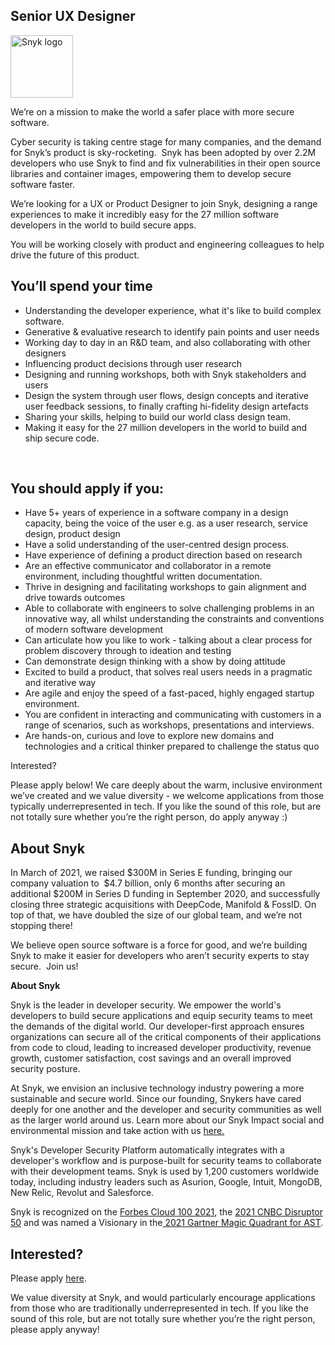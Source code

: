 Senior UX Designer
---

<img src="https://res.cloudinary.com/snyk/image/upload/v1537345894/press-kit/brand/logo-black.png" width="100" alt="Snyk logo" />

<p><span style="font-weight: 400;">We’re on a mission to make the world a safer place with more secure software.</span></p>
<p><span style="font-weight: 400;">Cyber security is taking centre stage for many companies, and the demand for Snyk’s product is sky-rocketing.&nbsp; Snyk has been adopted by over 2.2M developers who use Snyk to find and fix vulnerabilities in their open source libraries and container images, empowering them to develop secure software faster.</span></p>
<p><span style="font-weight: 400;">We’re looking for a UX or Product Designer to join Snyk, designing a range experiences to make it incredibly easy for the 27 million software developers in the world to build secure apps.</span></p>
<p><span style="font-weight: 400;">You will be working closely with product and engineering colleagues to help drive the future of this product.&nbsp;</span></p>
<h2><strong>You’ll spend your time</strong></h2>
<ul>
<li style="font-weight: 400;"><span style="font-weight: 400;">Understanding the developer experience, what it's like to build complex software.</span></li>
<li style="font-weight: 400;"><span style="font-weight: 400;">Generative &amp; evaluative research to identify pain points and user needs&nbsp;</span></li>
<li style="font-weight: 400;"><span style="font-weight: 400;">Working day to day in an R&amp;D team, and also collaborating with other designers&nbsp;</span></li>
<li style="font-weight: 400;"><span style="font-weight: 400;">Influencing product decisions through user research</span></li>
<li style="font-weight: 400;"><span style="font-weight: 400;">Designing and running workshops, both with Snyk stakeholders and users</span></li>
<li style="font-weight: 400;"><span style="font-weight: 400;">Design the system through user flows, design concepts and iterative user feedback sessions, to finally crafting hi-fidelity design artefacts</span></li>
<li style="font-weight: 400;"><span style="font-weight: 400;">Sharing your skills, helping to build our world class design team.</span></li>
<li style="font-weight: 400;"><span style="font-weight: 400;">Making it easy for the 27 million developers in the world to build and ship secure code.&nbsp;</span></li>
</ul>
<p>&nbsp;</p>
<h2><strong>You should apply if you:</strong></h2>
<ul>
<li style="font-weight: 400;"><span style="font-weight: 400;">Have 5+ years of experience in a software company in a design capacity, being the voice of the user e.g. as a user research, service design, product design</span></li>
<li style="font-weight: 400;"><span style="font-weight: 400;">Have a solid understanding of the user-centred design process.</span></li>
<li style="font-weight: 400;"><span style="font-weight: 400;">Have experience of defining a product direction based on research</span></li>
<li style="font-weight: 400;"><span style="font-weight: 400;">Are an effective communicator and collaborator in a remote environment, including thoughtful written documentation.</span></li>
<li style="font-weight: 400;"><span style="font-weight: 400;">Thrive in designing and facilitating workshops to gain alignment and drive towards outcomes</span></li>
<li style="font-weight: 400;"><span style="font-weight: 400;">Able to collaborate with engineers to solve challenging problems in an innovative way, all whilst understanding the constraints and conventions of modern software development</span></li>
<li style="font-weight: 400;"><span style="font-weight: 400;">Can articulate how you like to work - talking about a clear process for problem discovery through to ideation and testing</span></li>
<li style="font-weight: 400;"><span style="font-weight: 400;">Can demonstrate design thinking with a show by doing attitude</span></li>
<li style="font-weight: 400;"><span style="font-weight: 400;">Excited to build a product, that solves real users needs in a pragmatic and iterative way</span></li>
<li style="font-weight: 400;"><span style="font-weight: 400;">Are agile and enjoy the speed of a fast-paced, highly engaged startup environment.</span></li>
<li style="font-weight: 400;"><span style="font-weight: 400;">You are confident in interacting and communicating with customers in a range of scenarios, such as workshops, presentations and interviews.</span></li>
<li style="font-weight: 400;"><span style="font-weight: 400;">Are hands-on, curious and love to explore new domains and technologies and a critical thinker prepared to challenge the status quo</span></li>
</ul>
<p><span style="font-weight: 400;">Interested?</span></p>
<p><span style="font-weight: 400;">Please apply below! We care deeply about the warm, inclusive environment we’ve created and we value diversity - we welcome applications from those typically underrepresented in tech. If you like the sound of this role, but are not totally sure whether you’re the right person, do apply anyway :)</span></p>
<h2><strong>About Snyk</strong></h2>
<p><span style="font-weight: 400;">In March of 2021, we raised $300M in Series E funding, bringing our company valuation to&nbsp; $4.7 billion, only 6 months after securing an additional $200M in Series D funding in September 2020, and successfully closing three strategic acquisitions with DeepCode, Manifold &amp; FossID. On top of that, we have doubled the size of our global team, and we’re not stopping there!&nbsp;&nbsp;</span></p>
<p><span style="font-weight: 400;">We believe open source software is a force for good, and we’re building Snyk to make it easier for developers who aren’t security experts to stay secure.&nbsp; Join us!</span></p><div class="content-conclusion"><p><strong>About Snyk</strong></p>
<p><span style="font-weight: 400;">Snyk is the leader in developer security. We empower the world's developers to build secure applications and equip security teams to meet the demands of the digital world. Our developer-first approach ensures organizations can secure all of the critical components of their applications from code to cloud, leading to increased developer productivity, revenue growth, customer satisfaction, cost savings and an overall improved security posture.&nbsp;</span></p>
<p><span style="font-weight: 400;">At Snyk, we envision an inclusive technology industry powering a more sustainable and secure world.</span> <span style="font-weight: 400;">Since our founding, Snykers have cared deeply for one another and the developer and security communities as well as the larger world around us. Learn more about our Snyk Impact social and environmental mission and take action with us </span><a href="https://snyk.io/about/snyk-impact/"><span style="font-weight: 400;">here.</span></a></p>
<p><span style="font-weight: 400;">Snyk's Developer Security Platform automatically integrates with a developer's workflow and is purpose-built for security teams to collaborate with their development teams. Snyk is used by 1,200 customers worldwide today, including industry leaders such as Asurion, Google, Intuit, MongoDB, New Relic, Revolut and Salesforce.</span></p>
<p><span style="font-weight: 400;">Snyk is recognized on the </span><a href="https://www.forbes.com/cloud100/#6f24b5ba5f94"><span style="font-weight: 400;">Forbes Cloud 100 2021</span></a><span style="font-weight: 400;">, the </span><a href="https://www.cnbc.com/2021/05/25/these-are-the-2021-cnbc-disruptor-50-companies.html"><span style="font-weight: 400;">2021 CNBC Disruptor 50</span></a><span style="font-weight: 400;"> and was named a Visionary in the</span><a href="https://snyk.io/blog/snyk-visionary-2021-gartner-magic-quadrant-for-ast/"><span style="font-weight: 400;"> 2021 Gartner Magic Quadrant for AST</span></a><span style="font-weight: 400;">.</span></p></div>

Interested?
---

Please apply [here](https://boards.greenhouse.io/snyk/jobs/4766965002#app).

We value diversity at Snyk, and would particularly encourage applications from those who are traditionally underrepresented in tech.
If you like the sound of this role, but are not totally sure whether you’re the right person, please apply anyway!
